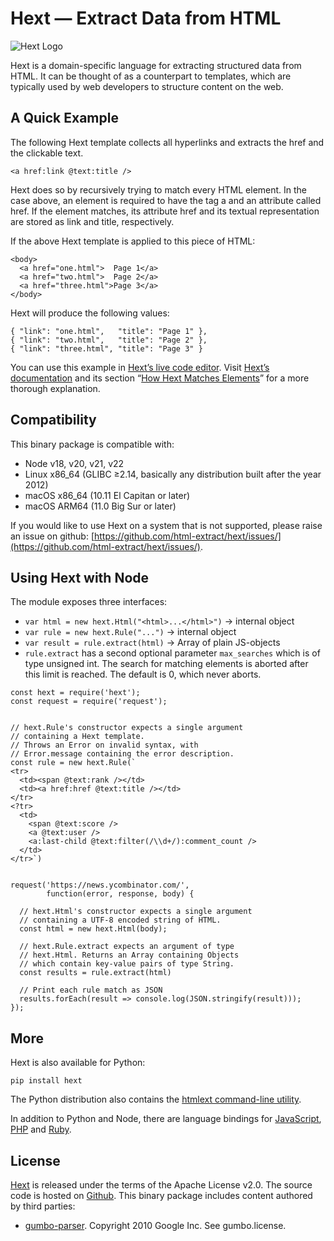 # Hext — Extract Data from HTML

![Hext Logo](https://raw.githubusercontent.com/html-extract/html-extract.github.io/master/hext-logo-x100.png)

Hext is a domain-specific language for extracting structured data from HTML. It can be thought of as a counterpart to templates, which are typically used by web developers to structure content on the web.


## A Quick Example
The following Hext template collects all hyperlinks and extracts the href and the clickable text.
```
<a href:link @text:title />
```
Hext does so by recursively trying to match every HTML element. In the case above, an element is required to have the tag a and an attribute called href. If the element matches, its attribute href and its textual representation are stored as link and title, respectively.

If the above Hext template is applied to this piece of HTML:
```
<body>
  <a href="one.html">  Page 1</a>
  <a href="two.html">  Page 2</a>
  <a href="three.html">Page 3</a>
</body>
```
Hext will produce the following values:
```
{ "link": "one.html",   "title": "Page 1" },
{ "link": "two.html",   "title": "Page 2" },
{ "link": "three.html", "title": "Page 3" }
```
You can use this example in [Hext’s live code editor](https://hext.thomastrapp.com/#anchor-tryit-hext).
Visit [Hext’s documentation](https://hext.thomastrapp.com/documentation) and its section “[How Hext Matches Elements](https://hext.thomastrapp.com/documentation#matching-elements)” for a more thorough explanation.

## Compatibility

This binary package is compatible with:
* Node v18, v20, v21, v22
* Linux x86_64 (GLIBC ≥2.14, basically any distribution built after the year 2012)
* macOS x86_64 (10.11 El Capitan or later)
* macOS ARM64 (11.0 Big Sur or later)

If you would like to use Hext on a system that is not supported, please raise an issue on github: [https://github.com/html-extract/hext/issues/](https://github.com/html-extract/hext/issues/).


## Using Hext with Node

The module exposes three interfaces:
* `var html = new hext.Html("<html>...</html>")` -> internal object
* `var rule = new hext.Rule("...")` -> internal object
* `var result = rule.extract(html)` -> Array of plain JS-objects
* `rule.extract` has a second optional parameter `max_searches` which is of type unsigned int. The search for matching elements is aborted after this limit is reached. The default is 0, which never aborts.

```
const hext = require('hext');
const request = require('request');


// hext.Rule's constructor expects a single argument
// containing a Hext template.
// Throws an Error on invalid syntax, with
// Error.message containing the error description.
const rule = new hext.Rule(`
<tr>
  <td><span @text:rank /></td>
  <td><a href:href @text:title /></td>
</tr>
<?tr>
  <td>
    <span @text:score />
    <a @text:user />
    <a:last-child @text:filter(/\\d+/):comment_count />
  </td>
</tr>`)


request('https://news.ycombinator.com/',
        function(error, response, body) {

  // hext.Html's constructor expects a single argument
  // containing a UTF-8 encoded string of HTML.
  const html = new hext.Html(body);

  // hext.Rule.extract expects an argument of type
  // hext.Html. Returns an Array containing Objects
  // which contain key-value pairs of type String.
  const results = rule.extract(html)

  // Print each rule match as JSON
  results.forEach(result => console.log(JSON.stringify(result)));
});

```

## More

Hext is also available for Python:
```
pip install hext
```
The Python distribution also contains the [htmlext command-line utility](https://hext.thomastrapp.com/download#htmlext).

In addition to Python and Node, there are language bindings for [JavaScript](https://hext.thomastrapp.com/download#hext-for-javascript), [PHP](https://hext.thomastrapp.com/download#hext-for-php) and [Ruby](https://hext.thomastrapp.com/download#hext-for-ruby).


## License

[Hext](https://hext.thomastrapp.com/) is released under the terms of the Apache License v2.0. The source code is hosted on [Github](https://github.com/html-extract/hext.git).
This binary package includes content authored by third parties:
* [gumbo-parser](https://github.com/google/gumbo-parser). Copyright 2010 Google Inc. See gumbo.license.

